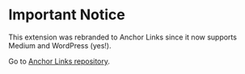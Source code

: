 
# Important Notice

This extension was rebranded to Anchor Links since it now supports Medium and WordPress (yes!).

Go to [Anchor Links repository](https://github.com/castroalves/anchor-links).
